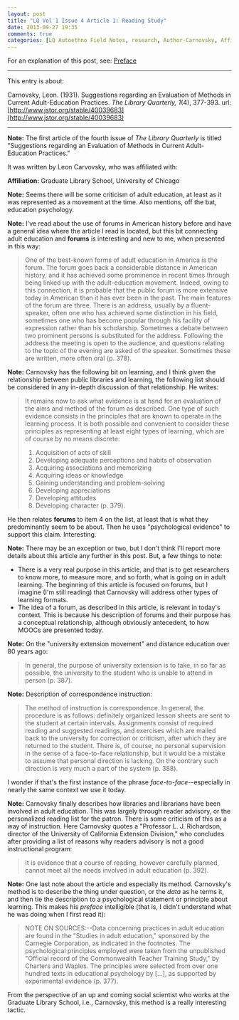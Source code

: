 ```yaml
---
layout: post
title: "LQ Vol 1 Issue 4 Article 1: Reading Study"
date: 2013-09-27 19:35
comments: true
categories: [LQ Autoethno Field Notes, research, Author-Carnovsky, Affil-University of Chicago]
---
```


For an explanation of this post, see:
[Preface](/blog/2013/08/14/lq-autoethnography-research-journal-preface/)

---

This entry is about:

Carnovsky, Leon. (1931). Suggestions regarding an Evaluation of
Methods in Current Adult-Education Practices. *The Library
Quarterly, 1*(4), 377-393.
url:[http://www.jstor.org/stable/40039683](http://www.jstor.org/stable/40039683)

---

**Note:** The first article of the fourth issue of *The Library
Quarterly* is titled "Suggestions regarding an Evaluation of
Methods in Current Adult-Education Practices."

It was written by Leon Carvovsky, who was affiliated with:

**Affiliation:** Graduate Library School, University of Chicago 

**Note:** Seems there will be some criticism of adult education,
at least as it was represented as a movement at the time. Also
mentions, off the bat, education psychology.

**Note:** I've read about the use of forums in American history
before and have a general idea where the article I read is
located,  but this bit connecting adult education and **forums**
is interesting and new to me, when presented in this way:

> One of the best-known forms of adult education in America is the
> forum. The forum goes back a considerable distance in American
> history, and it has achieved some prominence in recent times
> through being linked up with the adult-education movement.
> Indeed, owing to this connection, it is probable that the public
> forum is more extensive today in American than it has ever been
> in the past. The main features of the forum are three. There is
> an address, usually by a fluent-speaker, often one who has
> achieved some distinction in his field, sometimes one who has
> become popular through his facility of expression rather than
> his scholarship. Sometimes a debate between two prominent
> persons is substituted for the address. Following the address
> the meeting is open to the audience, and questions relating to
> the topic of the evening are asked of the speaker. Sometimes
> these are written, more often oral (p. 378).

**Note:** Carnovsky has the following bit on learning, and I think
given the relationship between public libraries and learning, the
following list should be considered in any in-depth discussion of
that relationship. He writes:

> It remains now to ask what evidence is at hand for an evaluation
> of the aims and method of the forum as described. One type of
> such evidence consists in the principles that are known to
> operate in the learning process. It is both possible and
> convenient to consider these principles as representing at least
> eight types of learning, which are of course by no means
> discrete:  
> 1. Acquisition of acts of skill  
> 2. Developing adequate perceptions and habits of observation  
> 3. Acquiring associations and memorizing  
> 4. Acquiring ideas or knowledge  
> 5. Gaining understanding and problem-solving  
> 6. Developing appreciations  
> 7. Developing attitudes  
> 8. Developing character (p. 379).

He then relates **forums** to item 4 on the list, at least that is
what they predominantly seem to be about. Then he uses
"psychological evidence" to support this claim. Interesting.

**Note:** There may be an exception or two, but I don't think I'll
report more details about this article any further in this post.
But, a few things to note:

- There is a very real purpose in this article, and that is to get
  researchers to know more, to measure more, and so forth, what is
  going on in adult learning. The beginning of this article is
  focused on forums, but I imagine (I'm still reading) that
  Carnovsky will address other types of learning formats.
- The idea of a forum, as described in this article, is relevant
  in today's context. This is because his description of forums
  and their purpose has a conceptual relationship, although
  obviously antecedent, to how MOOCs are presented today.

**Note:** On the "university extension movement" and distance
education over 80 years ago:

> In general, the purpose of university extension is to take, in
> so far as possible, the university to the student who is unable
> to attend in person (p. 387).

**Note:** Description of correspondence instruction:

> The method of instruction is correspondence. In general, the
> procedure is as follows: definitely organized lesson sheets are
> sent to the student at certain intervals. Assignments consist of
> required reading and suggested readings, and exercises which are
> mailed back to the university for correction or criticism, after
> which they are returned to the student. There is, of course, no
> personal supervision in the sense of a face-to-face
> relationship, but it would be a mistake to assume that personal
> direction is lacking. On the contrary such direction is very
> much a part of the system (p. 388).

I wonder if that's the first instance of the phrase
*face-to-face*--especially in nearly the same context we use it
today.

**Note:** Carnovsky finally describes how libraries and librarians
have been involved in adult education. This was largely through
reader advisory, or the personalized reading list for the patron.
There is some criticism of this as a way of instruction. Here
Carnovsky quotes a "Professor L. J. Richardson, director of the
University of California Extension Division," who concludes after
providing a list of reasons why readers advisory is not a good
instructional program:

> It is evidence that a course of reading, however carefully
> planned, cannot meet all the needs involved in adult education
> (p. 392).

**Note:** One last note about the article and especially its
method. Carnovsky's method is to describe the thing under
question, or the *data* as he terms it, and then tie the
description to a psychological statement or principle about
learning. This makes his *preface* intelligible (that is, I didn't
understand what he was doing when I first read it):

> NOTE ON SOURCES:--Data concerning practices in adult education
> are found in the "Studies in adult education," sponsored by the
> Carnegie Corporation, as indicated in the footnotes. The
> psychological principles employed were taken from the
> unpublished "Official record of the Commonwealth Teacher
> Training Study," by Charters and Waples. The principles were
> selected from over one hundred texts in educational psychology
> by \[...\], as supported by experimental evidence (p. 377).

From the perspective of an up and coming social scientist who
works at the Graduate Library School, i.e., Carnovsky, this method
is a really interesting tactic.
